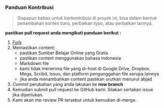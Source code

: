 ### Panduan Kontribusi

> Siapapun bebas untuk berkontribusi di proyek ini, bisa dalam bentuk penambahan konten baru,  perbaikan typo, atau perbaikan lainnya.


**pastikan pull request anda mengikuti panduan berikut :**
1. [Fork ](https://github.com/EkoEdyPurwanto/belajar-gratis)
2. Memastikan content:
   - pastikan Sumber Belajar Online yang Gratis
   - pastikan content menggunakan bahasa indonesia
   - Markdown file
   - kami tidak menerima file yang di-host di Google Drive, Dropbox, Mega, Scribd, Issuu, dan platform pengunggahan file serupa lainnya
   - jika anda menambahkan content pastikan urutkan menurut abjad
3. _Commit_ perubahan yang anda lakukan ke **new branch**
4. Kemudian submit pull request ke GitHub kami. Silakan sertakan issue jika diperlukan.
5. Kami akan me-review PR tersebut untuk kemudian di-merge.
